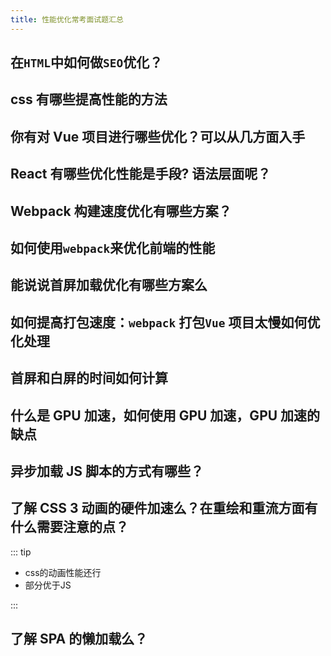```yaml
---
title: 性能优化常考面试题汇总
---
```

## 在`HTML`中如何做`SEO`优化？

## css 有哪些提高性能的方法

## 你有对 Vue 项目进行哪些优化？可以从几方面入手
  
## React 有哪些优化性能是手段? 语法层面呢？

## Webpack 构建速度优化有哪些方案？
## 如何使用`webpack`来优化前端的性能
## 能说说首屏加载优化有哪些方案么
## 如何提高打包速度：`webpack` 打包`Vue` 项目太慢如何优化处理

## 首屏和白屏的时间如何计算

## 什么是 GPU 加速，如何使用 GPU 加速，GPU 加速的缺点

## 异步加载 JS 脚本的方式有哪些？

## 了解 CSS 3 动画的硬件加速么？在重绘和重流方面有什么需要注意的点？

::: tip
 - css的动画性能还行
 - 部分优于JS

:::

## 了解 SPA 的懒加载么？